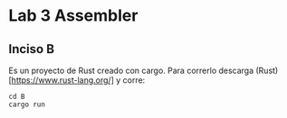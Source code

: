 # Lab 3 Assembler
## Inciso B
Es un proyecto de Rust creado con cargo. Para correrlo descarga (Rust)[https://www.rust-lang.org/] y corre:
```
cd B
cargo run
```
